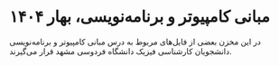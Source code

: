# مبانی کامپیوتر و برنامه‌نویسی، بهار ۱۴۰۴

در این مخزن بعضی از فایل‌های مربوط به درس مبانی کامپیوتر و برنامه‌نویسی دانشجویان کارشناسی فیزیک دانشگاه فردوسی مشهد قرار می‌گیرند. 
